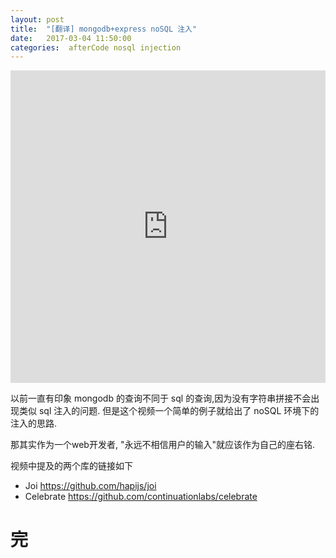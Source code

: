 ```yaml
---
layout: post
title:  "[翻译] mongodb+express noSQL 注入"
date:   2017-03-04 11:50:00
categories:  afterCode nosql injection
---
```


<iframe height="500" width="100%" src="http://player.youku.com/embed/XMjU5NjEwNzM0MA==" frameborder="0" allowfullscreen="allowfullscreen"></iframe>


以前一直有印象 mongodb 的查询不同于 sql 的查询,因为没有字符串拼接不会出现类似 sql 注入的问题. 但是这个视频一个简单的例子就给出了 noSQL 环境下的注入的思路.

那其实作为一个web开发者, "永远不相信用户的输入"就应该作为自己的座右铭.

视频中提及的两个库的链接如下

* Joi <https://github.com/hapijs/joi>
* Celebrate <https://github.com/continuationlabs/celebrate>


# 完
